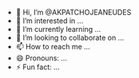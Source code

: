 - 👋 Hi, I’m @AKPATCHOJEANEUDES
- 👀 I’m interested in ...
- 🌱 I’m currently learning ...
- 💞️ I’m looking to collaborate on ...
- 📫 How to reach me ...
- 😄 Pronouns: ...
- ⚡ Fun fact: ...

<!---
AKPATCHOJEANEUDES/AKPATCHOJEANEUDES is a ✨ special ✨ repository because its `README.md` (this file) appears on your GitHub profile.
You can click the Preview link to take a look at your changes.
--->
